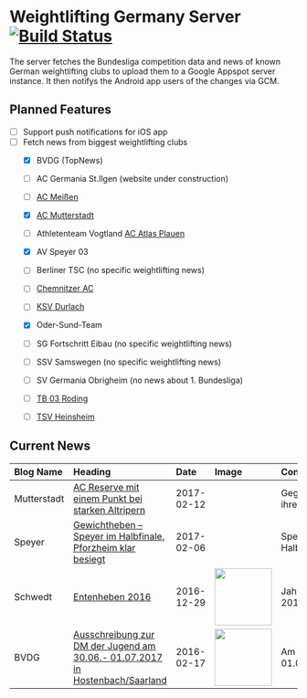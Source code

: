 # Weightlifting Germany Server [![Build Status](https://travis-ci.org/WGierke/weightlifting_germany_server.svg?branch=master)](https://travis-ci.org/WGierke/weightlifting_germany_server)

The server fetches the Bundesliga competition data and news of known German weightlifting clubs to upload them to a Google Appspot server instance.
It then notifys the Android app users of the changes via GCM.

## Planned Features
- [ ] Support push notifications for iOS app  
- [ ] Fetch news from biggest weightlifting clubs
    - [X] BVDG (TopNews)
    - [ ] AC Germania St.Ilgen (website under construction)
    - [ ] [AC Meißen](http://www.ac-meissen.de/index.php?start=1)
    - [X] [AC Mutterstadt](http://www.ac-mutterstadt.de/index.php?start=1)
    - [ ] Athletenteam Vogtland [AC Atlas Plauen](https://acatlas.wordpress.com/)
    - [X] AV Speyer 03
    - [ ] Berliner TSC (no specific weightlifting news)
    - [ ] [Chemnitzer AC](http://chemnitzer-athletenclub.de/aktuelles/news/page/1/)
    - [ ] [KSV Durlach](http://ksvdurlach.de/news?page_n54=1)
    - [X] Oder-Sund-Team
    - [ ] SG Fortschritt Eibau (no specific weightlifting news)
    - [ ] SSV Samswegen (no specific weightlifting news)
    - [ ] SV Germania Obrigheim (no news about 1. Bundesliga)
    - [ ] [TB 03 Roding](http://www.tb03-gewichtheben.de/page/1/)
    - [ ] [TSV Heinsheim](http://gewichtheben.tsv-heinsheim.de/index.php?start=1)


## Current News

| Blog Name   | Heading                                                                                                                                                                                       | Date       | Image                                                                                                                   | Content                 |
|:------------|:----------------------------------------------------------------------------------------------------------------------------------------------------------------------------------------------|:-----------|:------------------------------------------------------------------------------------------------------------------------|:------------------------|
| Mutterstadt | [AC Reserve mit einem Punkt bei starken Altripern](http://www.ac-mutterstadt.de/index.php?start=0&heading=d81ede5507872ece6f5c3f09adb0cd911486854000.0)                                       | 2017-02-12 |                                                                                                                         | Gegen den mit ihren ... |
| Speyer      | [Gewichtheben – Speyer im Halbfinale, Pforzheim klar besiegt](http://www.av03-speyer.de/2017/02/gewichtheben-speyer-im-halbfinale/)                                                           | 2017-02-06 |                                                                                                                         | Speyer im Halbfinale... |
| Schwedt     | [Entenheben 2016](http://gewichtheben.blauweiss65-schwedt.de/?p=7366)                                                                                                                         | 2016-12-29 | <img src='http://gewichtheben.blauweiss65-schwedt.de/wp-content/uploads/2016/12/Entenheben-300x218.jpg' width='100px'/> | Jahresabschluss 2016... |
| BVDG        | [Ausschreibung zur DM der Jugend am 30.06.- 01.07.2017 in Hostenbach/Saarland](http://www.german-weightlifting.de/ausschreibung-zur-dm-der-jugend-am-30-06-01-07-2017-in-hostenbachsaarland/) | 2016-02-17 | <img src='http://www.german-weightlifting.de/wp-content/uploads/2017/02/Bild-für-Beiträge.jpg' width='100px'/>          | Am am 30.06.- 01.07.... |